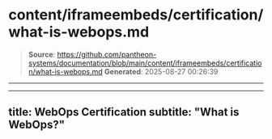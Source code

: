 # content/iframeembeds/certification/what-is-webops.md

> **Source**: https://github.com/pantheon-systems/documentation/blob/main/content/iframeembeds/certification/what-is-webops.md
> **Generated**: 2025-08-27 00:26:39

---

---
title: WebOps Certification
subtitle: "What is WebOps?"
---

<Partial file="certification-guide/what-is-webops.md" />
